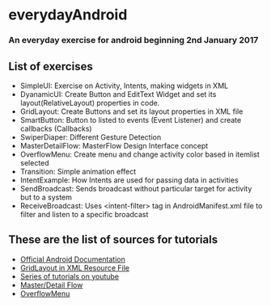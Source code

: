 ﻿# everydayAndroid<br>
### An everyday exercise for android beginning 2nd January 2017 <br>
## List of exercises
* SimpleUI: Exercise on Activity, Intents, making widgets in XML 
* DyanamicUI: Create Button and EditText Widget and set its layout(RelativeLayout) properties in code. 
* GridLayout: Create Buttons and set its layout properties in XML file
* SmartButton: Button to listed to events (Event Listener) and create callbacks (Callbacks)
* SwiperDiaper: Different Gesture Detection
* MasterDetailFlow: MasterFlow Design Interface concept
* OverflowMenu: Create menu and change activity color based in itemlist selected
* Transition: Simple animation effect
* IntentExample: How Intents are used for passing data in activities
* SendBroadcast: Sends broadcast without particular target for activity but to a system 
* ReceiveBroadcast: Uses \<intent-filter> tag in AndroidManifest.xml file to filter and listen to a specific broadcast

## These are the list of sources for tutorials
* <a href="https://developer.android.com/training/index.html">Official Android Documentation</a>
* <a href="http://www.techotopia.com/index.php/Working_with_the_Android_GridLayout_in_XML_Layout_Resources">GridLayout in XML Resource File</a>
* <a href="https://www.youtube.com/watch?v=QAbQgLGKd3Y&list=PL6gx4Cwl9DGBsvRxJJOzG4r4k_zLKrnxl"> Series of tutorials on youtube</a>
* <a href="http://www.techotopia.com/index.php/An_Android_Master/Detail_Flow_Tutorial">Master/Detail Flow </a>
* <a href="http://www.techotopia.com/index.php/Creating_and_Managing_Overflow_Menus_on_Android">OverflowMenu </a>

